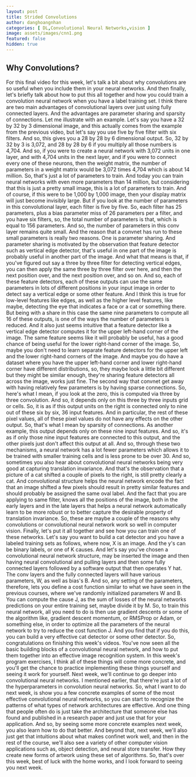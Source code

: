 ```yaml
---
layout: post
title: Strided Convolutions
author: danghoangnhan
categories: [ DL,Convolutional Neural Networks,vision ]
image: assets/images/cnn1.png
featured: false
hidden: true
---
```

## Why Convolutions?

For this final video for this week, let's talk a bit about why convolutions are so useful when you include them in your neural networks. And then finally, let's briefly talk about how to put this all together and how you could train a convolution neural network when you have a label training set. I think there are two main advantages of convolutional layers over just using fully connected layers. And the advantages are parameter sharing and sparsity of connections. Let me illustrate with an example. Let's say you have a 32 by 32 by 3 dimensional image, and this actually comes from the example from the previous video, but let's say you use five by five filter with six filters. And so, this gives you a 28 by 28 by 6 dimensional output. So, 32 by 32 by 3 is 3,072, and 28 by 28 by 6 if you multiply all those numbers is 4,704. And so, if you were to create a neural network with 3,072 units in one layer, and with 4,704 units in the next layer, and if you were to connect every one of these neurons, then the weight matrix, the number of parameters in a weight matrix would be 3,072 times 4,704 which is about 14 million. So, that's just a lot of parameters to train. And today you can train neural networks with even more parameters than 14 million, but considering that this is just a pretty small image, this is a lot of parameters to train. And of course, if this were to be 1,000 by 1,000 image, then your display matrix will just become invisibly large. But if you look at the number of parameters in this convolutional layer, each filter is five by five. So, each filter has 25 parameters, plus a bias parameter miss of 26 parameters per a filter, and you have six filters, so, the total number of parameters is that, which is equal to 156 parameters. And so, the number of parameters in this conv layer remains quite small. And the reason that a convnet has run to these small parameters is really two reasons. One is parameter sharing. And parameter sharing is motivated by the observation that feature detector such as vertical edge detector, that's useful in one part of the image is probably useful in another part of the image. And what that means is that, if you've figured out say a three by three filter for detecting vertical edges, you can then apply the same three by three filter over here, and then the next position over, and the next position over, and so on. And so, each of these feature detectors, each of these outputs can use the same parameters in lots of different positions in your input image in order to detect say a vertical edge or some other feature. And I think this is true for low-level features like edges, as well as the higher level features, like maybe, detecting the eye that indicates a face or a cat or something there. But being with a share in this case the same nine parameters to compute all 16 of these outputs, is one of the ways the number of parameters is reduced. And it also just seems intuitive that a feature detector like a vertical edge detector computes it for the upper left-hand corner of the image. The same feature seems like it will probably be useful, has a good chance of being useful for the lower right-hand corner of the image. So, maybe you don't need to learn separate feature detectors for the upper left and the lower right-hand corners of the image. And maybe you do have a dataset where you have the upper left-hand corner and lower right-hand corner have different distributions, so, they maybe look a little bit different but they might be similar enough, they're sharing feature detectors all across the image, works just fine. The second way that convnet get away with having relatively few parameters is by having sparse connections. So, here's what I mean, if you look at the zero, this is computed via three by three convolution. And so, it depends only on this three by three inputs grid or cells. So, it is as if this output units on the right is connected only to nine out of these six by six, 36 input features. And in particular, the rest of these pixel values, all of these pixel values do not have any effects on the other output. So, that's what I mean by sparsity of connections. As another example, this output depends only on these nine input features. And so, it's as if only those nine input features are connected to this output, and the other pixels just don't affect this output at all. And so, through these two mechanisms, a neural network has a lot fewer parameters which allows it to be trained with smaller training cells and is less prone to be over 30. And so, sometimes you also hear about convolutional neural networks being very good at capturing translation invariance. And that's the observation that a picture of a cat shifted a couple of pixels to the right, is still pretty clearly a cat. And convolutional structure helps the neural network encode the fact that an image shifted a few pixels should result in pretty similar features and should probably be assigned the same oval label. And the fact that you are applying to same filter, knows all the positions of the image, both in the early layers and in the late layers that helps a neural network automatically learn to be more robust or to better capture the desirable property of translation invariance. So, these are maybe a couple of the reasons why convolutions or convolutional neural network work so well in computer vision. Finally, let's put it all together and see how you can train one of these networks. Let's say you want to build a cat detector and you have a labeled training sets as follows, where now, X is an image. And the y's can be binary labels, or one of K causes. And let's say you've chosen a convolutional neural network structure, may be inserted the image and then having neural convolutional and pulling layers and then some fully connected layers followed by a software output that then operates Y hat. The conv layers and the fully connected layers will have various parameters, W, as well as bias's B. And so, any setting of the parameters, therefore, lets you define a cost function similar to what we have seen in the previous courses, where we've randomly initialized parameters W and B. You can compute the cause J, as the sum of losses of the neural networks predictions on your entire training set, maybe divide it by M. So, to train this neural network, all you need to do is then use gradient descents or some of the algorithm like, gradient descent momentum, or RMSProp or Adam, or something else, in order to optimize all the parameters of the neural network to try to reduce the cost function J. And you find that if you do this, you can build a very effective cat detector or some other detector. So, congratulations on finishing this week's videos. You've now seen all the basic building blocks of a convolutional neural network, and how to put them together into an effective image recognition system. In this week's program exercises, I think all of these things will come more concrete, and you'll get the chance to practice implementing these things yourself and seeing it work for yourself. Next week, we'll continue to go deeper into convolutional neural networks. I mentioned earlier, that there're just a lot of the hyperparameters in convolution neural networks. So, what I want to do next week, is show you a few concrete examples of some of the most effective convolutional neural networks, so you can start to recognize the patterns of what types of network architectures are effective. And one thing that people often do is just take the architecture that someone else has found and published in a research paper and just use that for your application. And so, by seeing some more concrete examples next week, you also learn how to do that better. And beyond that, next week, we'll also just get that intuitions about what makes confinet work well, and then in the rest of the course, we'll also see a variety of other computer vision applications such as, object detection, and neural store transfer. How they create new forms of artwork using these set of algorithms. So, that's over this week, best of luck with the home works, and I look forward to seeing you next week.